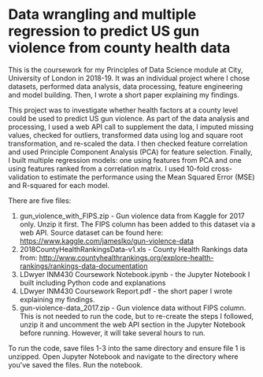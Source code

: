 # Data wrangling and multiple regression to predict US gun violence from county health data

This is the coursework for my Principles of Data Science module at City, University of London in 2018-19. It was an individual project where I chose datasets, performed data analysis, data processing, feature engineering and model building. Then, I wrote a short paper explaining my findings. 

This project was to investigate whether health factors at a county level could be used to predict US gun violence. As part of the data analysis and processing, I used a web API call to supplement the data, I imputed missing values, checked for outliers, transformed data using log and square root transformation, and re-scaled the data. I then checked feature correlation and used Principle Component Analysis (PCA) for feature selection. Finally, I built multiple regression models: one using features from PCA and one using features ranked from a correlation matrix. I used 10-fold cross-validation to estimate the performance using the Mean Squared Error (MSE) and R-squared for each model. 

There are five files:
  1) gun_violence_with_FIPS.zip - Gun violence data from Kaggle for 2017 only. Unzip it first. The FIPS column has been added to this dataset via a web API. Source dataset can be found here: https://www.kaggle.com/jameslko/gun-violence-data
  2) 2018CountyHealthRankingsData-v1.xls - County Health Rankings data from: http://www.countyhealthrankings.org/explore-health-rankings/rankings-data-documentation 
  3) LDwyer INM430 Coursework Notebook.ipynb - the Jupyter Notebook I built including Python code and explanations
  4) LDwyer INM430 Coursework Report.pdf - the short paper I wrote explaining my findings.
  5) gun-violence-data_2017.zip - Gun violence data without FIPS column. This is not needed to run the code, but to re-create the steps I followed, unzip it and uncomment the web API section in the Jupyter Notebook before running. However, it will take several hours to run. 
  
To run the code, save files 1-3 into the same directory and ensure file 1 is unzipped. Open Jupyter Notebook and navigate to the directory where you've saved the files. Run the notebook.
